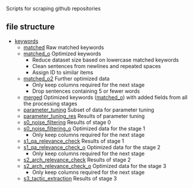 Scripts for scraping github repositories

## file structure

- [keywords](data/keywords)
  - [matched](data/keywords/matched) Raw matched keywords 
  - [matched_o](data/keywords/matched_o) Optimized keywords
    - Reduce dataset size based on lowercase matched keywords
    - Clean sentences from newlines and repeated spaces
    - Assign ID to similar items
  - [matched_o2](data/keywords/matched_o2) Further optimized data
    - Only keep columns required for the next stage
    - Drop sentences containing 5 or fewer words
  - [merged](data/keywords/merged) Optimized keywords ([matched_o](data/keywords/matched_o)) with added fields from all the processing stages
  - [parameter_tuning](data/keywords/parameter_tuning) Subset of data for parameter tuning
  - [parameter_tuning_res](data/keywords/parameter_tuning_res) Results of parameter tuning
  - [s0_noise_filtering](data/keywords/s0_noise_filtering) Results of stage 0
  - [s0_noise_filtering_o](data/keywords/s0_noise_filtering_o) Optimized data for the stage 1
    - Only keep columns required for the next stage
  - [s1_qa_relevance_check](data/keywords/s1_qa_relevance_check) Results of stage 1
  - [s1_qa_relevance_check_o](data/keywords/s1_qa_relevance_check_o) Optimized data for the stage 2
    - Only keep columns required for the next stage
  - [s2_arch_relevance_check](data/keywords/s2_arch_relevance_check) Results of stage 2
  - [s2_arch_relevance_check_o](data/keywords/s2_arch_relevance_check_o) Optimized data for the stage 3
    - Only keep columns required for the next stage
  - [s3_tactic_extraction](data/keywords/s3_tactic_extraction) Results of stage 3